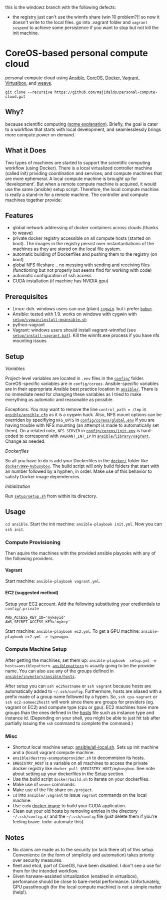 this is the windowz branch with the following defects:
- the registry just can't use the winnfs share (win 10 problem?)! so now it doesn't write to the local files. go into .vagrant folder and `vagrant suspend` to achieve some persistence if you want to stop but not kill the init machine.


# CoreOS-based personal compute cloud
personal compute cloud using [Ansible](http://www.ansible.com), [CoreOS](http://www.coreos.com),  [Docker](http://www.docker.com), [Vagrant](http://www.vagrantup.com), [Virtualbox](https://www.virtualbox.org), and [weave](http://weave.works).

`git clone --recursive https://github.com/majidaldo/personal-compute-cloud.git`

## Why?
because scientific computing [(some explanation)](http://msdresearch.blogspot.com/2015/08/personal-compute-cloud-infrastructure.html). Briefly, the goal is cater to a workflow that starts with local development, and seamlesslessly brings more compute power on demand.

## What it Does
Two types of machines are started to support the scientific computing workflow (using Docker). There is a local virtualized controller machine (called init) prividing coordination and services; and compute machines that are more ephemeral. A local compute machine is brought up for 'development'. But when a remote compute machine is acquired, it would use the same (ansible) setup script. Therefore, the local compute machine is really a stand-in for a remote machine. The controller and compute machines together provide:

## Features
- global network addressing of docker containers across clouds (thanks to weave)
- private docker registry accessible on all compute hosts (started on boot). The images in the registry persist over instantantiations of the machines as they are stored on the local file system.
- automatic building of Dockerfiles and pushing them to the registry (on boot)
- global NFS fileshare .. no messing with sending and receiving files (functioning but not properly but seems find for working with code)
- automatic configuration of ssh access
- CUDA installation (if machine has NVIDIA gpu)


## Prerequisites

- Linux: duh. windows users can use  (plain) [`cygwin`](http://www.cygwin.com). but i prefer [`babun`](http://babun.github.io). 
- Ansible: tested with 1.9. works on windows with cygwin with [`setup/cygwin/install-myansible.sh`](setup/cygwin/install-myansible.sh)
- python-vagrant
- Vagrant: windows users should install vagrant-winnfsd (see [`setup/install-vagrant.bat`](setup/install-vagrant.bat)). Kill the winnfs.exe process if you have nfs mounting issues

## Setup

*Variables*

Project-level variables are located in `.env` files in the [`config/`](config/) folder. CoreOS-specific variables are in `config/coreos`. Ansible-specific variables are in their appropriate Ansible best practice location in [`ansible/`](ansible). There is no immediate need for changing these variables as I tried to make everything as automatic and reasonable as possible.

Exceptions: You may want to remove the line `control_path = /tmp` in [`ansible/ansible.cfg`](ansible/ansible.cfg) as it is a cygwin hack. Also,  NFS mount options can be overriden by specifiying `NFS_OPTS` in [`config/coreos/global.env`](config/coreos/global.env) if you are having trouble with NFS mounting (an attempt is made to automatically set them). On a related note, `NFS_SERVER` in [`config/coreos/init.env`](config/coreos/init.env) is hard-coded to correspond with `VAGRANT_INT_IP` in [`ansible/library/vagrant`](ansible/library/vagrant). Change as needed.

*Dockerfiles*

So all you have to do is add your Dockerfiles in the [`docker/`](docker/) folder like [`docker/999-mybusybox`](docker/999-mybusybox). The build script will only build folders that start with an number followed by a hyphen, in order. Make use of this behavior to satisfy Docker image dependencies.

*Initialization*

Run [`setup/setup.sh`](setup/setup.sh) from within its directory.


## Usage

`cd ansible`. Start the init machine: `ansible-playbook init.yml`. Now you can `ssh init`.

### Compute Provisioning

Then aquire the machines with the provided ansible playooks with any of the following providers.

#### Vagrant
Start machine: `ansible-playbook vagrant.yml`.

#### EC2 (suggested method)

Setup your EC2 account. Add the following substituting your credientials to `config/.private`
```
AWS_ACCESS_KEY_ID='mykeyid'
AWS_SECRET_ACCESS_KEY='mykey'
```
Start machine: `ansible-playbook ec2.yml`. To get a GPU machine: `ansible-playbook ec2.yml -e type=gpu`.

### Compute Machine Setup

After getting the machines, set them up: `ansible-playbook  setup.yml -e hosts=ansiblepattern`. [`ansiblepattern`](http://docs.ansible.com/ansible/intro_patterns.html) is usually going to be the provider name. You can also use any of the groups defined in [`ansible/inventory/ansible/hosts`](ansible/inventory/ansible/hosts).

After setup you can `ssh ec2hostname` or `ssh vagrant` because hosts are automatically added to `~/.ssh/config`. Furthermore, hosts are aliased with a prefix made of a group name followed by a hypen. So, `ssh cpu-vagrant` or `ssh ec2-someec2hostt` will work since there are groups for providers (eg. vagrant or EC2) and compute type (cpu or gpu). EC2 machines have more groups than the ones defined in the [hosts](ansible/inventory/ansible/hosts) file such as instance type and instance id. (Depending on your shell, you might be able to just hit tab after partially issuing the `ssh` command to complete the command.)

### Misc
- Shortcut local machine setup: [ansible/all-local.sh](ansible/all-local.sh). Sets up init machine and a (local) vagrant compute machine.
- `ansible/destroy-acomputeprovider.sh` to decommision its hosts.
- `$REGISTRY_HOST` is a variable on all machines to access the private docker registry like `docker pull $REGISTRY_HOST/mybusybox`. See note about setting up your dockerfiles in the Setup section.
- Use the build script `docker/build.sh` to iterate on your dockerfiles.
- Make use of `weave` commands.
- Make use of the file share on `/project`.
- `cd` into `ansible/.vagrant` to issue `vagrant` commands on the local machine.
- Use `cuda` [docker image](https://github.com/majidaldo/coreos-nvidia) to build your CUDA application.
- Clean out your old hosts by removing entries in the directory `~/.ssh/config.d/` and the `~/.ssh/config` file (just delete them if you're feeling brave. todo: automate this)


## Notes
- No claims are made as to the security (or lack there of) of this setup. Convenience (in the form of simplicity and automation) takes priority over security measures.
- fleet and etcd, part of CoreOS, have been disabled. I don't see a use for them for the intended workflow. 
- Given harware-assisted virtualization (enabled in virtualbox), perfomance should be close to bare-metal performance. Unfortunately, GPU passthrough (for the local compute machine) is not a simple matter (help!).



